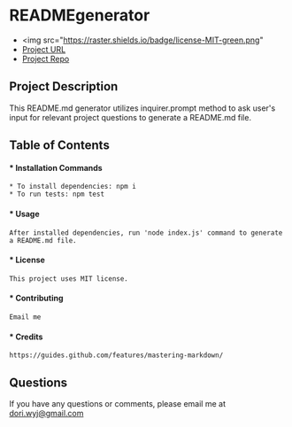 
# **READMEgenerator**

  * <img src="https://raster.shields.io/badge/license-MIT-green.png"
  * [Project URL](https://github.com/doriwang/READMEgenerator/blob/master/README.md)
  * [Project Repo](https://github.com/doriwang/READMEgenerator)

## **Project Description**

  This README.md generator utilizes inquirer.prompt method to ask user's input for relevant project questions to generate a README.md file.

## **Table of Contents**
#### * Installation Commands
    * To install dependencies: npm i
    * To run tests: npm test
    
#### * Usage
    After installed dependencies, run 'node index.js' command to generate a README.md file.

#### * License
    This project uses MIT license.

#### * Contributing
    Email me

#### * Credits
    https://guides.github.com/features/mastering-markdown/

## Questions
  If you have any questions or comments, please email me at dori.wyj@gmail.com
